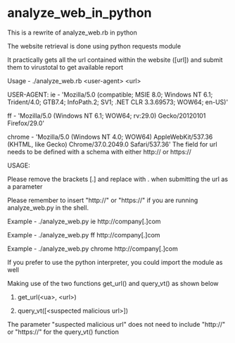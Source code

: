 # analyze_web_in_python
This is a rewrite of analyze_web.rb in python

The website retrieval is done using python requests module

It practically gets all the url contained within the website ([url]) and submit them to virustotal to get available report

Usage - ./analyze_web.rb \<user-agent\> \<url\>

USER-AGENT:
ie - 'Mozilla/5.0 (compatible; MSIE 8.0; Windows NT 6.1; Trident/4.0; GTB7.4; InfoPath.2; SV1; .NET CLR 3.3.69573; WOW64; en-US)'

ff - 'Mozilla/5.0 (Windows NT 6.1; WOW64; rv:29.0) Gecko/20120101 Firefox/29.0'

chrome - 'Mozilla/5.0 (Windows NT 4.0; WOW64) AppleWebKit/537.36 (KHTML, like Gecko) Chrome/37.0.2049.0 Safari/537.36'
The field for url needs to be defined with a schema with either http:// or https://

USAGE:

Please remove the brackets [.] and replace with . when submitting the url as a parameter

Please remember to insert "http://" or "https://" if you are running analyze_web.py in the shell.

Example - ./analyze_web.py ie http://company[.]com

Example - ./analyze_web.py ff http://company[.]com

Example - ./analyze_web.py chrome http://company[.]com


If you prefer to use the python interpreter, you could import the module as well

Making use of the two functions get_url() and query_vt() as shown below

1) get_url(\<ua\>, \<url\>)

2) query_vt([\<suspected malicious url\>])

The parameter "suspected malicious url" does not need to include "http://" or "https://" for the query_vt() function




